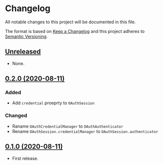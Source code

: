 # Changelog

All notable changes to this project will be documented in this file.

The format is based on [Keep a Changelog](http://keepachangelog.com/en/1.0.0/)
and this project adheres to [Semantic Versioning](http://semver.org/spec/v2.0.0.html).

## [Unreleased]

* None.

## [0.2.0 (2020-08-11)]

### Added

* Add `credential` proeprty to `OAuthSession`

### Changed

* Raname `OAuthCredentialManager` to `OAuthAuthenticator`
* Rename `OAuthSession.credentialManager` to `OAuthSession.authenticator`

## [0.1.0 (2020-08-11)]

* First release.

[Unreleased]: https://github.com/ridi/RIDIFoundation-iOS/compare/0.2.0...HEAD
[0.2.0 (2020-08-11)]: https://github.com/ridi/RIDIFoundation-iOS/compare/0.1.0...0.2.0
[0.1.0 (2020-08-11)]: https://github.com/ridi/RIDIFoundation-iOS/releases/tag/0.1.0
